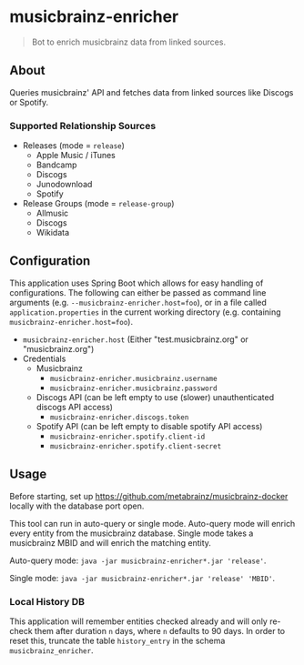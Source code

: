 # musicbrainz-enricher

> Bot to enrich musicbrainz data from linked sources.

## About

Queries musicbrainz' API and fetches data from linked sources like Discogs or Spotify.

### Supported Relationship Sources

- Releases (mode = `release`)
	- Apple Music / iTunes
	- Bandcamp
	- Discogs
	- Junodownload
	- Spotify
- Release Groups (mode = `release-group`)
	- Allmusic
	- Discogs
	- Wikidata

## Configuration

This application uses Spring Boot which allows for easy handling of configurations. The following can either be passed
as command line arguments (e.g. `--musicbrainz-enricher.host=foo`), or in a file called `application.properties` in the
current working directory (e.g. containing `musicbrainz-enricher.host=foo`).

- `musicbrainz-enricher.host` (Either "test.musicbrainz.org" or "musicbrainz.org")
- Credentials
	- Musicbrainz
		- `musicbrainz-enricher.musicbrainz.username`
		- `musicbrainz-enricher.musicbrainz.password`
	- Discogs API (can be left empty to use (slower) unauthenticated discogs API access)
		- `musicbrainz-enricher.discogs.token`
	- Spotify API (can be left empty to disable spotify API access)
		- `musicbrainz-enricher.spotify.client-id`
		- `musicbrainz-enricher.spotify.client-secret`

## Usage

Before starting, set up <https://github.com/metabrainz/musicbrainz-docker> locally with the database port open.

This tool can run in auto-query or single mode. Auto-query mode will enrich every entity from the musicbrainz database.
Single mode takes a musicbrainz MBID and will enrich the matching entity.

Auto-query mode:
`java -jar musicbrainz-enricher*.jar 'release'`.

Single mode:
`java -jar musicbrainz-enricher*.jar 'release' 'MBID'`.

### Local History DB

This application will remember entities checked already and will only re-check them after duration `n` days, where `n`
defaults to 90 days. In order to reset this, truncate the table `history_entry` in the schema `musicbrainz_enricher`.
